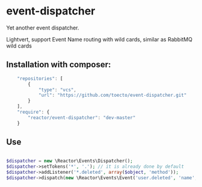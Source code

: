 # event-dispatcher

Yet another event dispatcher.

Lightvert, support Event Name routing with wild cards, similar as RabbitMQ wild cards

## Installation with composer:

```javascript
    "repositories": [
        {
            "type": "vcs",
            "url": "https://github.com/toecto/event-dispatcher.git"
        }
    ],
    "require": {
        "reactor/event-dispatcher": "dev-master"
    }
  ```
## Use

```php

$dispatcher = new \Reactor\Events\Dispatcher();
$dispatcher->setTokens('*', '.'); // it is already done by default
$dispatcher->addListener('*.deleted', array($object, 'method'));
$dispatcher->dispatch(new \Reactor\Events\Event('user.deleted', 'name', array('some data')));

```
